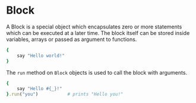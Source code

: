 # Block

A Block is a special object which encapsulates zero or more statements which can be executed at a later time. The block itself can be stored inside variables, arrays or passed as argument to functions.

```ruby
{
    say "Hello world!"
}
```

The `run` method on `Block` objects is used to call the block with arguments.

```ruby
{
    say "Hello #{_}!"
}.run("you")           # prints "Hello you!"

```
